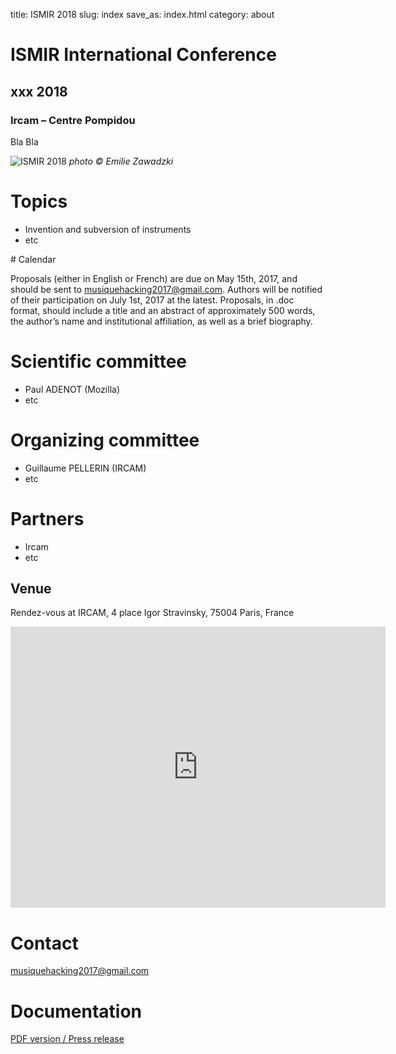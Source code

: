 title: ISMIR 2018
slug: index
save_as: index.html
category: about

# ISMIR International Conference

## xxx 2018
### Ircam – Centre Pompidou

Bla Bla

![ISMIR 2018]({filename}/images/example.jpg)
*photo &copy; Emilie Zawadzki*

# Topics

- Invention and subversion of instruments
- etc

# Calendar

Proposals (either in English or French) are due on May 15th, 2017, and should be sent to [musiquehacking2017@gmail.com](mailto:musiquehacking2017@gmail.com). Authors will be notified of their participation on July 1st, 2017 at the latest. Proposals, in .doc format, should include a title and an abstract of approximately 500 words, the author’s name and institutional affiliation, as well as a brief biography.

# Scientific committee

- Paul ADENOT (Mozilla)
- etc

# Organizing committee

- Guillaume PELLERIN (IRCAM)
- etc

# Partners

- Ircam
- etc

## Venue

Rendez-vous at IRCAM, 4 place Igor Stravinsky, 75004 Paris, France

<iframe src="https://www.google.com/maps/embed?pb=!1m18!1m12!1m3!1d2624.912432932615!2d2.3492199514773824!3d48.859880179186064!2m3!1f0!2f0!3f0!3m2!1i1024!2i768!4f13.1!3m3!1m2!1s0x47e66e1c3dd0b877%3A0xe54b44663bd2e7ff!2sIrcam!5e0!3m2!1sfr!2sfr!4v1504602059757" width="600" height="450" frameborder="0" style="border:0" allowfullscreen></iframe>

# Contact

[musiquehacking2017@gmail.com](mailto:musiquehacking2017@gmail.com)

# Documentation

[PDF version / Press release]({filename}/doc/example.pdf)
